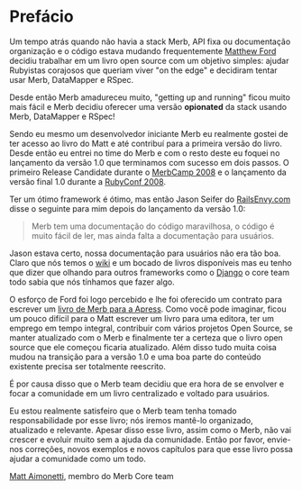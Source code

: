 ﻿# Prefácio

Um tempo atrás quando não havia a stack Merb, API fixa ou documentação organização e o código estava mudando frequentemente [Matthew Ford](http://github.com/deimos1986) decidiu trabalhar em um livro open source com um objetivo simples: ajudar Rubyistas corajosos que queriam viver "on the edge" e decidiram tentar usar Merb, DataMapper e RSpec.

Desde então Merb amadureceu muito, "getting up and running" ficou muito mais fácil e Merb decidiu oferecer uma versão **opionated** da stack usando Merb, DataMapper e RSpec!

Sendo eu mesmo um desenvolvedor iniciante Merb eu realmente gostei de ter acesso ao livro do Matt e até contribuí para a primeira versão do livro. Desde então eu entrei no time do Merb e com o resto deste eu foquei no lançamento da versão 1.0 que terminamos com sucesso em dois passos. O primeiro Release Candidate durante o [MerbCamp 2008](http://merbcamp.com) e o lançamento da versão final 1.0 durante a [RubyConf 2008](http://rubyconf.org). 

Ter um ótimo framework é ótimo, mas então Jason Seifer do [RailsEnvy.com](http://railsenvy.com) disse o seguinte para mim depois do lançamento da versão 1.0: 

> Merb tem uma documentação do código maravilhosa, o código é muito fácil de ler, mas ainda falta a documentação para usuários.

Jason estava certo, nossa documentação para usuários não era tão boa. Claro que nós temos o [wiki](http://wiki.merbivore.com) e um bocado de livros disponíveis mas eu tenho que dizer que olhando para outros frameworks como o [Django](http://www.djangobook.com/) o core team todo sabia que nós tínhamos que fazer algo.

O esforço de Ford foi logo percebido e lhe foi oferecido um contrato para escrever um [livro de Merb para a Apress](http://www.apress.com/book/view/9781430218234). Como você pode imaginar, ficou um pouco difícil para o Matt escrever um livro para uma editora, ter um emprego em tempo integral, contribuir com vários projetos Open Source, se manter atualizado com o Merb e finalmente ter a certeza que o livro open source que ele começou ficaria atualizado. Além disso tudo muita coisa mudou na transição para a versão 1.0 e uma boa parte do conteúdo existente precisa ser totalmente reescrito.

É por causa disso que o Merb team decidiu que era hora de se envolver e focar a comunidade em um livro centralizado e voltado para usuários.

Eu estou realmente satisfeiro que o Merb team tenha tomado responsabilidade por esse livro; nós iremos mantê-lo organizado, atualizado e relevante. Apesar disso esse livro, assim como o Merb, não vai crescer e evoluir muito sem a ajuda da comunidade. Então por favor, envie-nos correções, novos exemplos e novos capítulos para que esse livro possa ajudar a comunidade como um todo.

[Matt Aimonetti](http://merbist.com), membro do Merb Core team
